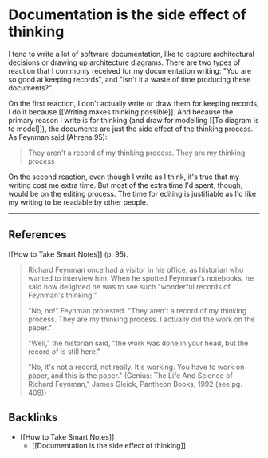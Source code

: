 # Documentation is the side effect of thinking
I tend to write a lot of software documentation, like to capture architectural decisions or drawing up architecture diagrams. There are two types of reaction that I commonly received for my documentation writing: "You are so good at keeping records", and "Isn't it a waste of time producing these documents?".

On the first reaction, I don't actually write or draw them for keeping records, I do it because [[Writing makes thinking possible]]. And because the primary reason I write is for thinking (and draw for modelling [[To diagram is to model]]), the documents are just the side effect of the thinking process. As Feynman said (Ahrens 95):
> They aren't a record of my thinking process. They are my thinking process

On the second reaction, even though I write as I think, it's true that my writing cost me extra time. But most of the extra time I'd spent, though, would be on the editing process. The time for editing is justifiable as I'd like my writing to be readable by other people.

---
## References
[[How to Take Smart Notes]] (p. 95).
> Richard Feynman once had a visitor in his office, as historian who wanted to interview him. When he spotted Feynman's notebooks, he said how delighted he was to see such "wonderful records of Feynman's thinking.".
> 
> "No, no!" Feynman protested. "They aren't a record of my thinking process. They are my thinking process. I actually did the work on the paper."
> 
> "Well," the historian said, "the work was done in your head, but the record of is still here."
> 
> "No, it's not a record, not really. It's working. You have to work on paper, and this is the paper." (Genius: The Life And Science of Richard Feynman," James Gleick, Pantheon Books, 1992 (see pg. 409))

## Backlinks
* [[How to Take Smart Notes]]
	* [[Documentation is the side effect of thinking]]

<!-- #evergreen #writing #documentation #architecture -->

<!-- {BearID:AAE45A95-4AB7-4515-9701-12B6842EB00F-464-00007B7BFA5D334B} -->
